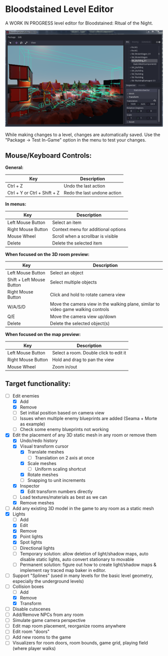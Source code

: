 # Bloodstained Level Editor

A WORK IN PROGRESS level editor for Bloodstained: Ritual of the Night.

![Editor Preview](https://raw.githubusercontent.com/giwayume/BloodstainedLevelEditor/master/Screenshots/EditorDemoCollisionBoxes.png)

While making changes to a level, changes are automatically saved. Use the "Package -> Test In-Game" option in the menu to test your changes.

## Mouse/Keyboard Controls:

**General:**

| Key                          | Description                 |
|------------------------------|-----------------------------|
| Ctrl + Z                     | Undo the last action        |
| Ctrl + Y or Ctrl + Shift + Z | Redo the last undone action |

**In menus:**

| Key                | Description                         |
|--------------------|-------------------------------------|
| Left Mouse Button  | Select an item                      |
| Right Mouse Button | Context menu for additional options |
| Mouse Wheel        | Scroll when a scrollbar is visible  |
| Delete             | Delete the selected item            |

**When focused on the 3D room preview:**

| Key                       | Description                                                                       |
|---------------------------|-----------------------------------------------------------------------------------|
| Left Mouse Button         | Select an object                                                                  |
| Shift + Left Mouse Button | Select multiple objects                                                           |
| Right Mouse Button        | Click and hold to rotate camera view                                              |
| W/A/S/D                   | Move the camera view in the walking plane, similar to video game walking controls |
| Q/E                       | Move the camera view up/down                                                      |
| Delete                    | Delete the selected object(s)                                                     |

**When focused on the map preview:**

| Key                | Description                            |
|--------------------|----------------------------------------|
| Left Mouse Button  | Select a room. Double click to edit it |
| Right Mouse Button | Hold and drag to pan the view          |
| Mouse Wheel        | Zoom in/out                            |

## Target functionality:
- [ ] Edit enemies
    - [x] Add
    - [x] Remove
    - [ ] Set initial position based on camera view
    - [ ] Issues when multiple enemy blueprints are added (Seama + Morte as example)
    - [ ] Check some enemy blueprints not working
- [x] Edit the placement of any 3D static mesh in any room or remove them
    - [x] Undo/redo history
    - [x] Visual transform cursor
        - [x] Translate meshes
            - [ ] Translation on 2 axis at once
        - [x] Scale meshes
            - [ ] Uniform scaling shortcut
        - [x] Rotate meshes
        - [ ] Snapping to unit increments
    - [x] Inspector
        - [x] Edit transform numbers directly
    - [ ] Load textures/materials as best as we can
    - [x] Remove meshes
- [ ] Add any existing 3D model in the game to any room as a static mesh
- [x] Lights
    - [ ] Add
    - [x] Edit
    - [x] Remove
    - [x] Point lights
    - [x] Spot lights
    - [ ] Directional lights
    - [ ] Temporary solution: allow deletion of light/shadow maps, auto disable static lights, auto convert stationary to movable
    - [ ] Permanent solution: figure out how to create light/shadow maps & implement ray traced map baker in editor.
- [ ] Support "Splines" (used in many levels for the basic level geometry, especially the underground levels)
- [ ] Collision boxes
    - [ ] Add
    - [x] Remove
    - [x] Transform
- [ ] Disable cutscenes
- [ ] Add/Remove NPCs from any room
- [ ] Simulate game camera perspective
- [ ] Edit map room placement, reorganize rooms anywhere
- [ ] Edit room "doors"
- [ ] Add new rooms to the game
- [ ] Visualizers for room doors, room bounds, game grid, playing field (where player walks)